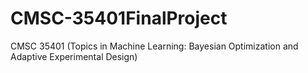 # CMSC-35401FinalProject
CMSC 35401 (Topics in Machine Learning: Bayesian Optimization and Adaptive Experimental Design)
